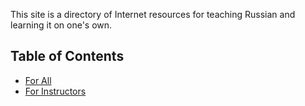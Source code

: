 This site is a directory of Internet resources for teaching Russian
and learning it on one's own. 

## Table of Contents
* [For All](for-all/)
* [For Instructors](for-instructors/)
